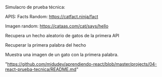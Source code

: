 Simulacro de prueba técnica:

APIS: Facts Random: https://catfact.ninja/fact

Imagen random: https://cataas.com/cat/says/hello

Recupera un hecho aleatorio de gatos de la primera API

Recuperar la primera palabra del hecho

Muestra una imagen de un gato con la primera palabra.

"https://github.com/midudev/aprendiendo-react/blob/master/projects/04-react-prueba-tecnica/README.md"
